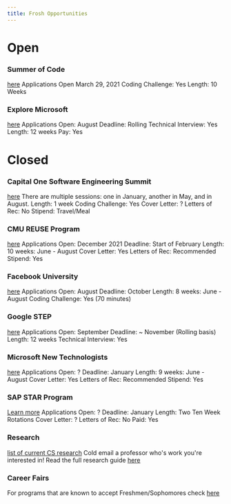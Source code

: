 ```yaml
---
title: Frosh Opportunities
---
```


# Open 

### Summer of Code
[here](https://summerofcode.withgoogle.com/get-started/)
Applications Open March 29, 2021
Coding Challenge: Yes
Length: 10 Weeks

### Explore Microsoft
[here]()
Applications Open: August
Deadline: Rolling
Technical Interview: Yes
Length: 12 weeks
Pay: Yes


# Closed

### Capital One Software Engineering Summit
[here](https://campus.capitalone.com/summits/)
There are multiple sessions: one in January, another in May, and in August.
Length: 1 week
Coding Challenge: Yes
Cover Letter: ?
Letters of Rec: No
Stipend: Travel/Meal

### CMU REUSE Program
[here](https://www.cmu.edu/scs/isr/reuse/Research/index.html)
Applications Open: December 2021
Deadline: Start of February
Length: 10 weeks: June - August
Cover Letter: Yes
Letters of Rec: Recommended
Stipend: Yes


### Facebook University
[here](https://www.facebook.com/careers/FBUEngineering)
Applications Open: August 
Deadline: October
Length: 8 weeks: June - August
Coding Challenge: Yes (70 minutes)

### Google STEP 
[here](https://buildyourfuture.withgoogle.com/programs/step/)
Applications Open: September
Deadline: ~ November (Rolling basis)
Length: 12 weeks
Technical Interview: Yes

### Microsoft New Technologists 
[here](https://www.newtechnologists.com/)
Applications Open: ? 
Deadline: January
Length: 9 weeks: June - August
Cover Letter: Yes
Letters of Rec: Recommended
Stipend: Yes

### SAP STAR Program
[Learn more](https://www.sap.com/about/careers/students-graduates/vocational-training/usa.html)
Applications Open: ?
Deadline: January
Length: Two Ten Week Rotations
Cover Letter: ?
Letters of Rec: No
Paid: Yes
### Research
[list of current CS research](https://www.sci.pitt.edu/research/active-research/current-grants)
Cold email a professor who's work you're interested in!
Read the full research guide [here](https://pittcs.wiki/academics/research/)
### Career Fairs



For programs that are known to accept Freshmen/Sophomores check [here](https://upe-ucla.medium.com/finding-internship-opportunities-as-a-freshman-sophomore-659928065e13)